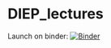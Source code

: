 # DIEP_lectures

Launch on binder:
[![Binder](https://mybinder.org/badge_logo.svg)](https://mybinder.org/v2/gh/maojrs/DIEP_lecture/master)
